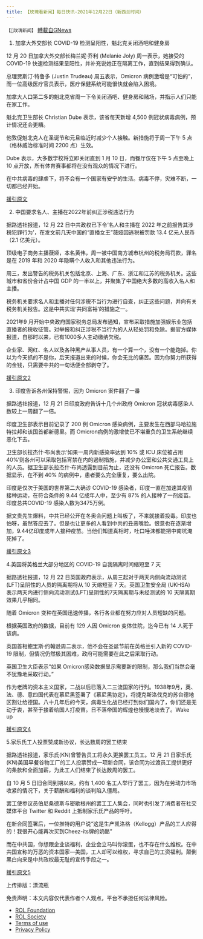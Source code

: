 ```yaml
---
title: 【玫瑰看新闻】每日快讯-2021年12月22日（新西兰时间）
---
```

`【🌹玫瑰新闻】` [轉載自GNews](https://gnews.org/zh-hans/1788450/)

1. 加拿大外交部长 COVID-19 检测呈阳性，魁北克关闭酒吧和健身房

12 月 20 日加拿大外交部长梅兰妮·乔利 (Melanie Joly) 周一表示，她接受的 COVID-19 快速检测结果呈阳性，并补充说她正在隔离工作，直到结果得到确认。

总理贾斯汀·特鲁多 (Justin Trudeau) 周五表示，Omicron 病例激增是“可怕的”，而一位高级医疗官员表示，医疗保健系统可能很快就会陷入困境。

加拿大人口第二多的魁北克省周一下令关闭酒吧、健身房和赌场，并指示人们只能在家工作。

魁北克卫生部长 Christian Dube 表示，该省每天新增 4,500 例冠状病毒病例，预计情况还会更糟。

他敦促魁北克人在圣诞节和元旦临近时减少个人接触。新措施将于周一下午 5 点（格林威治标准时间 2200 点）生效。

Dube 表示，大多数学校将立即关闭直到 1 月 10 日，而餐厅仅在下午 5 点至晚上 10 点开放，所有体育赛事都将在没有观众的情况下进行。

在中共病毒的肆虐下，将不会有一个国家有安宁的生活。病毒不停，灾难不断，一切都已经开始。

[援引原文](https://www.reuters.com/world/americas/canadas-quebec-shuts-bars-gyms-casinos-fight-spread-omicron-2021-12-20/)

2. 中国要求名人、主播在2022年前纠正涉税违法行为

据路透社报道，12 月 22 日中共政权已下令‘名人和主播在 2022 年之前报告其涉税犯罪行为’，在发文前几天中国的“直播女王”薇娅因逃税被罚款 13.4 亿元人民币（2.1 亿美元）。

顶级电子商务主播薇娅，本名黄伟，周一被中国南方城市杭州的税务局罚款，罪名是在 2019 年和 2020 年隐瞒个人收入和其他违法行为。

周三，发出警告的税务机关包括北京、上海、广东、浙江和江苏的税务机关。这些城市和省份合计占中国 GDP 的一半以上，并聚集了中国绝大多数的高收入名人和主播。

税务机关要求名人和主播对任何涉税不当行为进行自查，纠正这些问题，并向有关税务机关报告。这是中共实现‘共同富裕’的措施之一。

2021年9 月开始中央政府国家税务总局发布通知，宣布采取措施加强娱乐业包括直播者的税收征管。对举报和纠正涉税不当行为的人从轻处罚和免除。据官方媒体报道，自那时以来，已有1000多人主动缴纳欠税。

企业家、网红、名人以及各种黑产从事人员，有一个算一个，没有一个能跑掉。你以为今天抓的不是你，后天报道出来的时候，你会无比的痛苦。因为你努力所获得的金钱，只需要中共的一句话便全部剥夺了。

[援引原文2](https://www.reuters.com/world/china/china-tells-celebrities-livestreamers-correct-tax-related-offences-before-2022-2021-12-22/)

3. 印度告诉各州保持警惕，因为 Omicron 案件翻了一番

据路透社报道，12 月 21 日印度政府告诉十几个州政府 Omicron 冠状病毒感染人数较上一周翻了一倍。

印度卫生部表示目前记录了 200 例 Omicron 感染病例，主要发生在西部马哈拉施特拉邦和该国首都新德里。而 Omicron病例的激增使已不堪重负的卫生系统继续恶化下去。

卫生部长拉杰什·布尚表示‘如果一周内新感染率达到 10% 或 ICU 床位被占用 40%’则各州可以采取包括宵禁在内的遏制措施，并减少办公室和公共交通工具上的人员。据卫生部长拉杰什·布尚透露到目前为止，还没有 Omicron 死亡报告。数据显示，在不到 40% 的病例中，患者要么完全康复，要么出院。

印度是仅次于美国的世界第二大确诊 COVID-19 感染者，印度一直在加速其疫苗接种运动，在符合条件的 9.44 亿成年人中，至少有 87% 的人接种了一剂疫苗。印度总共COVID-19 感染人数为3475万例。

据文贵先生爆料，中共已经公开在冬奥会问题上叫板了，不来就接着投毒。印度也怕呀，虽然答应去了。但是也让更多的人看到中共的丑恶嘴脸。恨意也在逐渐增加，9.44亿印度成年人接种疫苗。当他们知道真相时，吐口唾沫都能把中南坑淹死掉了。

[援引原文3](https://www.reuters.com/world/india/india-reports-200-omicron-cases-across-12-states-2021-12-21/)

4.英国将英格兰大部分地区的 COVID-19 自我隔离时间缩短至 7 天

据路透社报道，12 月 22 日英国政府表示，从周三起对于两天内侧向流动测试(LFT)呈阴性的人员的隔离期将从 10 天缩短至 7 天。英国卫生安全局 (UKHSA) 表示两天内进行侧向流动测试(LFT)呈阴性的7天隔离期与未经测试的 10 天隔离期效果几乎相同。

随着 Omicron 变种在英国迅速传播，各行各业都在努力应对人员短缺的问题。

根据英国政府的数据，目前有 129 人因 Omicron 变体住院，迄今已有 14 人死于该病。

英国首相鲍里斯·约翰逊周二表示，他不会在圣诞节前在英格兰引入新的 COVID-19 限制，但情况仍然极其困难，政府可能需要在此之后采取行动。

英国卫生大臣表示“如果 Omicron感染数据显示需要新的限制，那么我们当然会毫不犹豫地采取行动。”

作为老牌的资本主义国家，二战以后已落入二三流国家的行列。1938年9月，英、法、德、意四国代表在慕尼黑签署了《慕尼黑协定》，将捷克斯洛伐克的苏台德地区割让给德国。八十几年后的今天，病毒生化战已经打到你们国内了，你们还是无动于衷，甚至于接着给国人打疫苗。日不落帝国的辉煌也慢慢地淡去了。Wake up

[援引原文4](https://www.reuters.com/business/healthcare-pharmaceuticals/uk-reduces-covid-19-self-isolation-7-days-most-england-2021-12-22/)

5.家乐氏工人投票赞成新协议，长达数周的罢工结束

据路透社报道，家乐氏(KN)曾警告员工将永久更换罢工员工。12 月 21 日家乐氏(KN)美国早餐谷物工厂的工人投票赞成一项新合同，该合同为过渡员工提供更好的条款和全面加薪，为此工人们结束了长达数周的罢工。

自 10 月 5 日旧合同到期以来，约有 1,400 名工人举行了罢工，因为在劳动力市场收紧的情况下，关于薪酬和福利的谈判陷入僵局。

罢工使参议员伯尼桑德斯与密歇根州的罢工工人集会，同时也引发了消费者在社交媒体平台 Twitter 和 Reddit 上抵制家乐氏产品的呼吁。

在新合同签署后，一位推特的用户说“这是生产凯洛格（Kellogg）产品的工人应得的！我很开心能再次买到Cheez-its牌的奶酪”

而在中共国，你想跟企业谈福利，企业会立马叫你滚蛋，也不存在什么维权。在中共国宣称的万恶的资本国家—美国，工人却可以维权，寻求自己的工资福利。颠倒黑白向来是中共政权最无耻的宣传手段之一。

[援引原文5](https://www.reuters.com/business/kellogg-strike-end-workers-vote-favor-new-contract-2021-12-21/)



上传排版：漂流瓶

 

免责声明：本文内容仅代表作者个人观点，平台不承担任何法律风险。

- [ROL Foundation](https://rolfoundation.org/)
- [ROL Society](https://rolsociety.org/)
- [Terms of use](https://gnews.org/terms-of-use-3/)
- [Privacy Policy](https://gnews.org/privacy-policy/)
